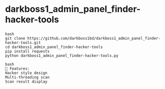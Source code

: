 # darkboss1_admin_panel_finder-hacker-tools

###
```
bash
git clone https://github.com/darkboss1bd/darkboss1_admin_panel_finder-hacker-tools.git
cd darkboss1_admin_panel_finder-hacker-tools
pip install requests
python darkboss1_admin_panel_finder-hacker-tools.py
```

```
bash
🎨 Features:
Hacker style design 
Multi-threading scan
Scan result display
```
